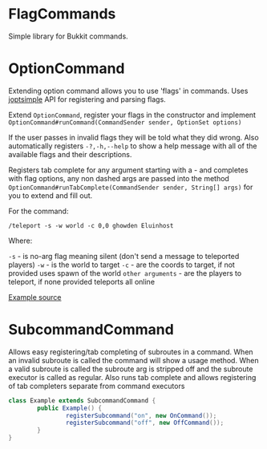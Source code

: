 FlagCommands
============

Simple library for Bukkit commands.

# OptionCommand

Extending option command allows you to use 'flags' in commands. Uses [joptsimple](https://pholser.github.io/jopt-simple/)
API for registering and parsing flags.

Extend `OptionCommand`, register your flags in the constructor and implement `OptionCommand#runCommand(CommandSender sender, OptionSet options)`

If the user passes in invalid flags they will be told what they did wrong. Also automatically registers `-?,-h,--help`
to show a help message with all of the available flags and their descriptions.

Registers tab complete for any argument starting with a - and completes with flag options, any non dashed args are passed
into the method `OptionCommand#runTabComplete(CommandSender sender, String[] args)` for you to extend and fill out.

For the command:

`/teleport -s -w world -c 0,0 ghowden Eluinhost`

Where:

`-s` - is no-arg flag meaning silent (don't send a message to teleported players)
`-w` - is the world to target
`-c` - are the coords to target, if not provided uses spawn of the world
`other arguments` - are the players to teleport, if none provided teleports all online

[Example source](src/example/java/ExampleOptionCommand.java)

# SubcommandCommand

Allows easy registering/tab completing of subroutes in a command. When an invalid subroute is called the command will
show a usage method. When a valid subroute is called the subroute arg is stripped off and the subroute executor is called
as regular. Also runs tab complete and allows registering of tab completers separate from command executors

```java
class Example extends SubcommandCommand {
		public Example() {
				registerSubcommand("on", new OnCommand());
				registerSubcommand("off", new OffCommand());
		}
}
```
